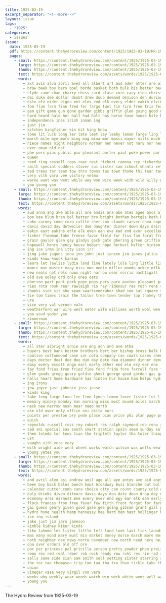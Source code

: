```yaml
---
title: 1925-03-19
excerpt_separator: "<!--more-->"
layout: issue
tags:
  - "1925"
categories:
  - issues
issue:
  date: 1925-03-19
  pdf: https://content.thehydroreview.com/content/1925/1925-03-19/HR-1925-03-19.pdf
  pages:
    - small: https://content.thehydroreview.com/content/1925/1925-03-19/small/HR-1925-03-19-01.jpg
      large: https://content.thehydroreview.com/content/1925/1925-03-19/large/HR-1925-03-19-01.jpg
      thumb: https://content.thehydroreview.com/content/1925/1925-03-19/thumbnails/HR-1925-03-19-01.jpg
      text: https://content.thehydroreview.com/assets/words/1925/1925-03-19/HR-1925-03-19-01.txt
      words:
        - axt avis alva april aves all albert art aud ader atter are aid and alls adkins ard aby able
        - brow baek boy bers boel borde basket both bulk bis better been bee brilliant baki ben back bet bloom boys billings beau bible bal boe border baptist brew baby but business baul ball buy
        - clyde came chan charry chess card clase core cary cleo christian cuno chief custer canute collins china coon city carry cordell carl course church cloud coe cen clinton cost coats county center crystal cam coy cherry can chance chue
        - dei duke dee dollar doubt drew doub demand denison den during date dos done dustin day does dip ditmore die death
        - este ele eider eigen ent eles end elk every elder eakin elvin ewer erin ear elmer egg eon elek ean
        - fon flam farm fine fred fer fargo fuel fin fire free fria feast furnace fellowes few fields fame friday fern from first friends floor forward fore fall for
        - gen gift game gun gone garden gibbs griffin glen going good gay gang given green gene gladys gas
        - hard heard hale her hall had halt has horse hase house hile hasan hirt herndon home hie hyde hour high holter hould hatfield henry hardy him hone heuser hydro
        - independence ines irish inman ing
        - just jim
        - kitchen kingfisher kis kit king know
        - lone lit luck long ler late leet ley leahy lemon large ling las lie lack lloyd left list land len live last lay lio leen lean little learn loss love
        - march mile mye mors ming mag mina mor masci mayor mills much morris morning mets made man morgan marsh monday mol many mata more mon matter men
        - niece names night neighbors norman nen never not nary nor new notte nole noon
        - over oman old ost
        - phe pers pias public pio pleasant porter paul poke power par plate piece peon patricks pretty penton powers pennington purcell post penn
        - queen
        - reed ring rossell reps roar rest richert ramona rey richardson rime rose real reach roy rabe reynolds rat russell ran
        - smith special sodders stover sui sister saw school shanti set she sum sunday said score staring seed saturday seth springs senior sis save sun sap sines sim sack state selling seep seems stove side stark sed store sich see second sale surprise
        - ted trees tar team tow thro towns tas town thome thi tear tad tucker then tee tesi troke ton tod tone the towe tia throw tae tate tol tho tor them tine tha thor
        - very vith vara vee victory velma
        - warne want was went while wey won wire week with wild willy wit word ways wyatt wilt willis well watch wish winne win white williford world wilson whiteley working work will
        - you young yan
    - small: https://content.thehydroreview.com/content/1925/1925-03-19/small/HR-1925-03-19-02.jpg
      large: https://content.thehydroreview.com/content/1925/1925-03-19/large/HR-1925-03-19-02.jpg
      thumb: https://content.thehydroreview.com/content/1925/1925-03-19/thumbnails/HR-1925-03-19-02.jpg
      text: https://content.thehydroreview.com/assets/words/1925/1925-03-19/HR-1925-03-19-02.txt
      words:
        - aud anna ang ake able all are andis ana abe ates agee amos ald ave and alva
        - boo bea blum bran bel better bro bright botham bartgis bath bell brother buiter beat bano branson boys blanchard bis break bridgeport birden bread boschert butler ball baby born butz bill best been bernard bertha body brand beckett beers but ben
        - cake carney come corn cattle cher cox claude carver chea cope colony cee cash city cell cook county caraway can chico clara charlie
        - davis david day detweiler doe daughter dinner down days dairy dore dandy
        - eakin east eakins erle elk even ean eve ead end ever excellent euler every era edna
        - fisher fleeman fake froese favor field for fiss fam foral from filling farm friday friends frank fan
        - grain gaylor glen gay gladys gack gate ghering green griffin gloss german good glad grover guest game
        - hopewell henry hency house hobart hope herbert helter hinton her harold heidebrecht hone hollis hydro him handle home herman horns hert herndon had hafer hut horton has haneline horr hand
        - ing ice irma ina itty ison irr
        - jing jake jaques jona jon john just janzen jim jones julius jesse
        - kinds know knock kansas
        - leora let lawliss lydia land line lately lola ling little list lore london last low lyle
        - moore moe master many miss mon mente miller monda mckee milk monday most mis mons morgan more mire mill mere much members morea meal mary mos man mcalester meals medlock music
        - new neals not nels noon night narrow near norris nachtigall
        - old ove ooley ord only ones oats
        - pherson part pent park pepe pops pers pure paxton pleasant present pore pas pie powder porch pere peal pan peden packard peck per peet pearl peter place
        - ries rota rook rear rawleigh rio rey ridenour res ruth rene ridge rakin rage raymond roy ruby reto rede rate rover roe rise rust
        - shanks sick sit she seam swartzendruber shad see sat square school schantz serene sack speer sun scarth sunday special sae service shorts soo sei sister sermon side spain sales soon show sandlin sup smith shown saturday sunda sime sylvester simmons son south sis
        - tie tom times train the tailor tree town tender top thomey them talkington treva tay tees than thet team
        - ure
        - vice very val vernon vale
        - weatherford war wire west water wife williams worth wool wen wit will wyatt walter wright wheeler well went warkentin with week while white was
        - you youd yoder yee
        - zimmerman
    - small: https://content.thehydroreview.com/content/1925/1925-03-19/small/HR-1925-03-19-03.jpg
      large: https://content.thehydroreview.com/content/1925/1925-03-19/large/HR-1925-03-19-03.jpg
      thumb: https://content.thehydroreview.com/content/1925/1925-03-19/thumbnails/HR-1925-03-19-03.jpg
      text: https://content.thehydroreview.com/assets/words/1925/1925-03-19/HR-1925-03-19-03.txt
      words:
        - all ater albright annie are ang ach and ave atha
        - buyers best bank boston brothers bert ber bishop brass balk blum baby boys bese buy blan ben but blakley burns bin bartgis blanche
        - coulson cottonwood case car cota company can coats cases cheney clinton corner clyde chronic clock call col catching ceo cox colt cen corn cash courts
        - days doctor deal dee due dun day date dau diamond dinner demott dewey dunn
        - easy every escott enga earl early ether end ele ery ear ene
        - fay fond fries from fried fine ford frida fore farrell fare first feder full for farm fry frank filling fingers frock
        - glen goods gregg geary goldie ghost george good gordon gas garden graham
        - halls heart hume hardware has hinton hur house ham helps hydro home henry had horse hom harry helen
        - ing irons
        - jew joyce just johnnie jess jesse
        - kinds king
        - lake long large loan lee line lynch lemon lover lister luk little less lawton last let lasley lum lodge
        - menary mcnary monday man morning miss most mound miles march mest magnolia mail mary mai mei mat
        - neck new narrow noah near need north
        - ose old over only office oni okita ours
        - points per preston pry pede place pian price phi plan page post payne paye
        - quick
        - reynolds russell ross rey robert res ralph raymond rob reno robertson renke ree rel rei
        - sad smi special saa south smart station spain seem sunday sale sarah saka sales surprise stoa sees seed see silver san such son season sell spring sun stand sleep said standard steph
        - them toledo tor tews tian the triplett taylor tha toler thing tutt talk
        - ust
        - vaughn vith vere very
        - with wright wide went wheel works watch wilson was wells weather will way wate williams wife write week work while
        - young yates you
    - small: https://content.thehydroreview.com/content/1925/1925-03-19/small/HR-1925-03-19-04.jpg
      large: https://content.thehydroreview.com/content/1925/1925-03-19/large/HR-1925-03-19-04.jpg
      thumb: https://content.thehydroreview.com/content/1925/1925-03-19/thumbnails/HR-1925-03-19-04.jpg
      text: https://content.thehydroreview.com/assets/words/1925/1925-03-19/HR-1925-03-19-04.txt
      words:
        - and avril alee asi andrew anil age all aye antes ave aid anes aas ask are apple able
        - been boy back bales bunch bout broadway busi blanche but bull block bradley box bows ber blackwell barber blow bay brother best bottle bar bolin bon beans
        - calendar cutter comb cana choice city can count county cold clinton carnegie carl comfort christian caddo caso chance coner
        - duly drinks diven ditmore davis days don date dean drop day dressing dear daugherty douglas
        - economy eras earnest ene every ever end egy ear elk ean early
        - flock frances from free favor few firth front forget for farm found fer
        - gai guess geary given good gale gee going gibson grant gill gas gent grow griffin greeson
        - hydro hone health hemp hennessy hee hard hem hast hollinger has hair how hei her him hoot hier hay hardware hour holter holder hop hearing harry hikes
        - ice ing island
        - jake just jim jaro jameson
        - kimble kidney kiker kinds
        - like lahoma let lister little left land look last lick laundry low ling leedy lani less light
        - mas many moad mary must min market money morse march more mort mai mount made mar mares mith mabel man monday mest mare mite may mis
        - noth neighbor nee news norte november now north need nere neil night nave not nati ness nile note ngin name
        - ona over orders old off ore
        - por per princess pal pricilla person pretty powder phen prairie pump poe power present persons pede peer pare pork pair polhill
        - reno res red real reber rob rock ready row ruhl rex rie rad ret roof rhode roy raymond
        - sells sane side sian sam smith sell setting sister starring sao son single sak sed see shaw span stater spring sie solitaire sunday sale ship said short set summer somes snider sim store saturday stockton strain seat staples stalk sule
        - the tor tae thompson trip tun toa tha tra than tickle take thie tines tall torrence toni taylor thon tower town them thone tonic tree tiger ton
        - union
        - vinegar vasa very virgil von vera
        - weeks why weekly wear woods watch win werk white went well way weare wat wit weak west wen wee weck write washer want wagon will wick wie wade week was with wash work wik water
        - young you
---
```


The Hydro Review from 1925-03-19

<!--more-->

